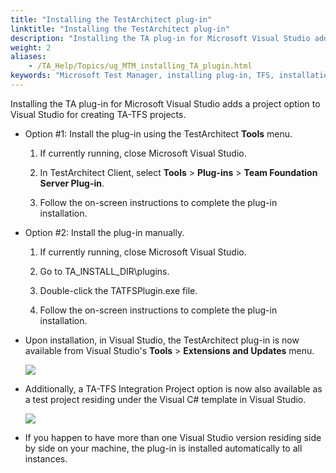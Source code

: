 ```yaml
--- 
title: "Installing the TestArchitect plug-in"
linktitle: "Installing the TestArchitect plug-in"
description: "Installing the TA plug-in for Microsoft Visual Studio adds a project option to Visual Studio for creating TA-TFS projects."
weight: 2
aliases: 
    - /TA_Help/Topics/ug_MTM_installing_TA_plugin.html
keywords: "Microsoft Test Manager, installing plug-in, TFS, installation, Microsoft Test Manager plug-in, plug-in, installing, Microsoft Test Manager"
---
```


Installing the TA plug-in for Microsoft Visual Studio adds a project option to Visual Studio for creating TA-TFS projects.

-   Option \#1: Install the plug-in using the TestArchitect **Tools** menu.

    1.  If currently running, close Microsoft Visual Studio.

    2.  In TestArchitect Client, select **Tools** \> **Plug-ins** \> **Team Foundation Server Plug-in**.

    3.  Follow the on-screen instructions to complete the plug-in installation.

-   Option \#2: Install the plug-in manually.

    1.  If currently running, close Microsoft Visual Studio.

    2.  Go to TA\_INSTALL\_DIR\\plugins.

    3.  Double-click the TATFSPlugin.exe file.

    4.  Follow the on-screen instructions to complete the plug-in installation.


-   Upon installation, in Visual Studio, the TestArchitect plug-in is now available from Visual Studio's **Tools** \> **Extensions and Updates** menu.

    ![](/images/TA_Help/Images/MTM_TA_plugin.png)

-   Additionally, a TA-TFS Integration Project option is now also available as a test project residing under the Visual C\# template in Visual Studio.

    ![](/images/TA_Help/Images/TA_TFS_projects.png)

-   If you happen to have more than one Visual Studio version residing side by side on your machine, the plug-in is installed automatically to all instances.




